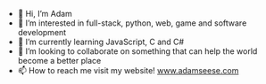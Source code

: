 - 👋 Hi, I’m Adam
- 👀 I’m interested in full-stack, python, web, game and software development
- 🌱 I’m currently learning JavaScript, C and C#
- 💞️ I’m looking to collaborate on something that can help the world become a better place
- 📫 How to reach me visit my website!  www.adamseese.com

<!---
adamseese1/adamseese1 is a ✨ special ✨ repository because its `README.md` (this file) appears on your GitHub profile.
You can click the Preview link to take a look at your changes.
--->
